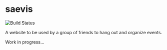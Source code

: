 # saevis  
[![Build Status](https://travis-ci.org/arner/saevis.svg?branch=master)](https://travis-ci.org/arner/saevis)  

A website to be used by a group of friends to hang out and organize events.

Work in progress...
